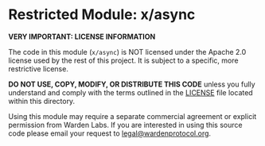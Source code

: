 # Restricted Module: x/async

**VERY IMPORTANT: LICENSE INFORMATION**

The code in this module (`x/async`) is NOT licensed under the 
Apache 2.0 license used by the rest of this project. It is subject to a 
specific, more restrictive license.

**DO NOT USE, COPY, MODIFY, OR DISTRIBUTE THIS CODE** unless you fully 
understand and comply with the terms outlined in the [LICENSE](./LICENSE) file located 
within this directory.

Using this module may require a separate commercial agreement or explicit 
permission from Warden Labs. If you are interested in using this source code 
please email your request to legal@wardenprotocol.org.